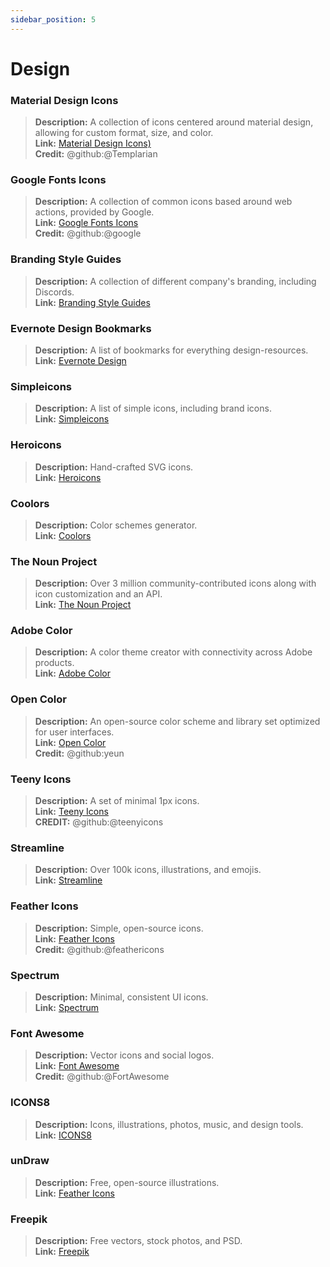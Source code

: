 ```yaml
---
sidebar_position: 5
---
```


# Design
### **Material Design Icons**
> __Description:__ A collection of icons centered around material design, allowing for custom format, size, and color. <br/>
__Link:__ [Material Design Icons)](https://materialdesignicons.com/)  <br/>
__Credit:__ @github:@Templarian

### **Google Fonts Icons**
> __Description:__ A collection of common icons based around web actions, provided by Google. <br/>
__Link:__ [Google Fonts Icons](https://fonts.google.com/icons) <br/>
__Credit:__ @github:@google

### **Branding Style Guides**
> __Description:__ A collection of different company's branding, including Discords.   <br/>
__Link:__ [Branding Style Guides](https://brandingstyleguides.com/)

### **Evernote Design Bookmarks**
> __Description:__ A list of bookmarks for everything design-resources.  <br/>
__Link:__ [Evernote Design](https://www.evernote.design/)  <br/>

### **Simpleicons**
> __Description:__ A list of simple icons, including brand icons.   <br/>
__Link:__ [Simpleicons](https://simpleicons.org/)

### **Heroicons**
> __Description:__ Hand-crafted SVG icons.   <br/>
__Link:__ [Heroicons](https://heroicons.com/)

### **Coolors**
> __Description:__ Color schemes generator.   <br/>
__Link:__ [Coolors](https://coolors.co/)

### **The Noun Project**
> __Description:__ Over 3 million community-contributed icons along with icon customization and an API.  <br/>
__Link:__ [The Noun Project](https://thenounproject.com/)

### **Adobe Color**
> __Description:__ A color theme creator with connectivity across Adobe products.  <br/>
__Link:__ [Adobe Color](https://color.adobe.com/)

### **Open Color**
> __Description:__ An open-source color scheme and library set optimized for user interfaces.  <br/>
__Link:__ [Open Color](https://yeun.github.io/open-color/)  <br/>
__Credit:__ @github:yeun

### **Teeny Icons**
> __Description:__ A set of minimal 1px icons.  <br/>
__Link:__ [Teeny Icons](https://teenyicons.com/)  <br/>
__CREDIT:__ @github:@teenyicons

### **Streamline**
> __Description:__ Over 100k icons, illustrations, and emojis.  <br/>
__Link:__ [Streamline](https://streamlinehq.com/)  

### **Feather Icons**
> __Description:__ Simple, open-source icons.  <br/>
__Link:__ [Feather Icons](https://feathericons.com/)  <br/>
__Credit:__ @github:@feathericons

### **Spectrum**
> __Description:__ Minimal, consistent UI icons.  <br/>
__Link:__ [Spectrum](https://spectrum.adobe.com/page/icons/)  

### **Font Awesome**
> __Description:__ Vector icons and social logos.  <br/>
__Link:__ [Font Awesome](https://fontawesome.com/)  <br/>
__Credit:__ @github:@FortAwesome

### **ICONS8**
> __Description:__ Icons, illustrations, photos, music, and design tools.  <br/>
__Link:__ [ICONS8](https://icons8.com/)  

### **unDraw**
> __Description:__ Free, open-source illustrations.  <br/>
__Link:__ [Feather Icons](https://undraw.co/)  

### **Freepik**
> __Description:__ Free vectors, stock photos, and PSD.  <br/>
__Link:__ [Freepik](https://freepik.com/) 
